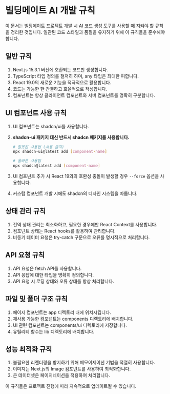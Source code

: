 # 빌딩메이트 AI 개발 규칙

이 문서는 빌딩메이트 프로젝트 개발 시 AI 코드 생성 도구를 사용할 때 지켜야 할 규칙을 정리한 것입니다. 일관된 코드 스타일과 품질을 유지하기 위해 이 규칙들을 준수해야 합니다.

## 일반 규칙

1. Next.js 15.3.1 버전에 호환되는 코드만 생성합니다.
2. TypeScript 타입 정의를 철저히 하며, any 타입은 최대한 피합니다.
3. React 19.0의 새로운 기능을 적극적으로 활용합니다.
4. 코드는 가능한 한 간결하고 효율적으로 작성합니다.
5. 컴포넌트는 항상 클라이언트 컴포넌트와 서버 컴포넌트를 명확히 구분합니다.

## UI 컴포넌트 사용 규칙

1. UI 컴포넌트는 shadcn/ui를 사용합니다.
2. **shadcn-ui 패키지 대신 반드시 shadcn 패키지를 사용합니다.**

   ```bash
   # 잘못된 사용법 (사용 금지)
   npx shadcn-ui@latest add [component-name]

   # 올바른 사용법
   npx shadcn@latest add [component-name]
   ```

3. UI 컴포넌트 추가 시 React 19와의 호환성 충돌이 발생할 경우 `--force` 옵션을 사용합니다.
4. 커스텀 컴포넌트 개발 시에도 shadcn의 디자인 시스템을 따릅니다.

## 상태 관리 규칙

1. 전역 상태 관리는 최소화하고, 필요한 경우에만 React Context를 사용합니다.
2. 컴포넌트 상태는 React hooks를 활용하여 관리합니다.
3. 비동기 데이터 요청은 try-catch 구문으로 오류를 명시적으로 처리합니다.

## API 요청 규칙

1. API 요청은 fetch API를 사용합니다.
2. API 응답에 대한 타입을 명확히 정의합니다.
3. API 요청 시 로딩 상태와 오류 상태를 항상 처리합니다.

## 파일 및 폴더 구조 규칙

1. 페이지 컴포넌트는 app 디렉토리 내에 위치시킵니다.
2. 재사용 가능한 컴포넌트는 components 디렉토리에 배치합니다.
3. UI 관련 컴포넌트는 components/ui 디렉토리에 저장합니다.
4. 유틸리티 함수는 lib 디렉토리에 배치합니다.

## 성능 최적화 규칙

1. 불필요한 리렌더링을 방지하기 위해 메모이제이션 기법을 적절히 사용합니다.
2. 이미지는 Next.js의 Image 컴포넌트를 사용하여 최적화합니다.
3. 큰 데이터셋은 페이지네이션을 적용하여 처리합니다.

이 규칙들은 프로젝트 진행에 따라 지속적으로 업데이트될 수 있습니다.
